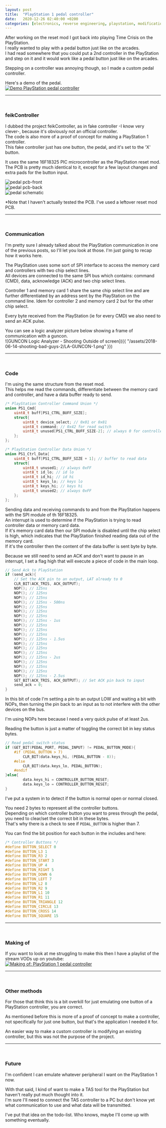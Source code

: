 ```yaml
---
layout: post
title:  "PlayStation 1 pedal controller"
date:   2020-12-26 02:40:00 +0200
categories: [electronics, reverse engineering, playstation, modification]
---
```


After working on the reset mod I got back into playing Time Crisis on the PlayStation.  
I really wanted to play with a pedal button just like on the arcades.  
I had read somewhere that you could put a 2nd controller in the PlayStation and step on it and it would work like a pedal button just like on the arcades.  

Stepping on a controller was annoying though, so I made a custom pedal controller.  

Here's a demo of the pedal.  
[![Demo PlayStation pedal controller](https://img.youtube.com/vi/5PXXQ49MqOc/0.jpg)](https://www.youtube.com/watch?v=5PXXQ49MqOc)

*******************
<br/>

### feikController

I dubbed the project feikController, as in fake controller -I know very clever-, because it's obviously not an official controller.  
The code is also more of a proof of concept for making a PlayStation 1 controller.  
This fake controller just has one button, the pedal, and it's set to the 'X' button.

It uses the same 16F18325 PIC microcontroller as the PlayStation reset mod.  
The PCB is pretty much identical to it, except for a few layout changes and extra pads for the button input.  

![pedal pcb-front](https://raw.githubusercontent.com/pyroesp/feikController/master/pics/pcb-front.PNG)  
![pedal pcb-back](https://raw.githubusercontent.com/pyroesp/feikController/master/pics/pcb-back.PNG)  
![pedal schematic](https://raw.githubusercontent.com/pyroesp/feikController/master/pics/schematic.PNG)  

\*Note that I haven't actually tested the PCB. I've used a leftover reset mod PCB.  

*******************
<br/>

### Communication

I'm pretty sure I already talked about the PlayStation communication in one of the previous posts, so I'll let you look at those. I'm just going to recap how it works here.  

The PlayStation uses some sort of SPI interface to access the memory card and controllers with two chip select lines.  
All devices are connected to the same SPI bus which contains: command (CMD), data, acknowledge (ACK) and two chip select lines.  

Controller 1 and memory card 1 share the same chip select line and are further differentiated by an address sent by the PlayStation on the command line. Idem for controller 2 and memory card 2 but for the other chip select.  

Every byte received from the PlayStation (ie for every CMD) we also need to send an ACK pulse.  

You can see a logic analyzer picture below showing a frame of communication with a guncon.  
![GUNCON Logic Analyzer - Shooting Outside of screen]({{ "/assets/2018-06-14-shooting-bad-guys-2/LA-GUNCON-1.png" }})  

*******************
<br/>

### Code

I'm using the same structure from the reset mod.  
This helps me read the commands, differentiate between the memory card and controller, and have a data buffer ready to send.

```C
/* PlayStation Controller Command Union */
union PS1_Cmd{
    uint8_t buff[PS1_CTRL_BUFF_SIZE];
    struct{
        uint8_t device_select; // 0x01 or 0x81
        uint8_t command; // 0x42 for read switch
        uint8_t unused[PS1_CTRL_BUFF_SIZE-2]; // always 0 for controller
    };
};

/* PlayStation Controller Data Union */
union PS1_Ctrl_Data{
    uint8_t buff[PS1_CTRL_BUFF_SIZE + 1]; // buffer to read data
    struct{
        uint8_t unused1; // always 0xFF
        uint8_t id_lo; // id lo
        uint8_t id_hi; // id hi
        uint8_t keys_lo; // keys lo
        uint8_t keys_hi; // keys hi
        uint8_t unused2; // always 0xFF
    };
};
```

Sending data and receiving commands to and from the PlayStation happens with the SPI module of th 16F18325.  
An interrupt is used to determine if the PlayStation is trying to read controller data or memory card data.  
If it's memory card data then our SPI module is disabled until the chip select is high, which indicates that the PlayStation finished reading data out of the memory card.  
If it's the controller then the content of the data buffer is sent byte by byte.  

Because we still need to send an ACK and don't want to pause in an interrupt, I set a flag high that will execute a piece of code in the main loop.  
```C
// Send Ack to PlayStation
if (send_ack){
    // Set the ACK pin to an output, LAT already to 0
    CLR_BIT(ACK_TRIS, ACK_OUTPUT);
    NOP(); // 125ns
    NOP(); // 125ns
    NOP(); // 125ns
    NOP(); // 125ns - 500ns
    NOP(); // 125ns
    NOP(); // 125ns
    NOP(); // 125ns
    NOP(); // 125ns - 1us
    NOP(); // 125ns
    NOP(); // 125ns
    NOP(); // 125ns
    NOP(); // 125ns - 1.5us
    NOP(); // 125ns
    NOP(); // 125ns
    NOP(); // 125ns
    NOP(); // 125ns - 2us
    NOP(); // 125ns
    NOP(); // 125ns
    NOP(); // 125ns
    NOP(); // 125ns - 2.5us
    SET_BIT(ACK_TRIS, ACK_OUTPUT); // Set ACK pin back to input
    send_ack = 0;
}
```
In this bit of code I'm setting a pin to an output LOW and waiting a bit with NOPs, then turning the pin back to an input as to not interfere with the other devices on the bus.  

I'm using NOPs here because I need a very quick pulse of at least 2us.  

Reading the button is just a matter of toggling the correct bit in key status bytes.  
```C
// Read pedal switch status
if (GET_BIT(PEDAL_PORT, PEDAL_INPUT) != PEDAL_BUTTON_MODE){
    #if (PEDAL_BUTTON > 7)
        CLR_BIT(data.keys_hi, (PEDAL_BUTTON - 8));
    #else
        CLR_BIT(data.keys_lo, PEDAL_BUTTON);
    #endif
}else{
        data.keys_hi = CONTROLLER_BUTTON_RESET;
        data.keys_lo = CONTROLLER_BUTTON_RESET;
}
```

I've put a system in to detect if the button is normal open or normal closed.  

You need 2 bytes to represent all the controller buttons.  
Depending on which controller button you want to press through the pedal, you need to clear/set the correct bit in these bytes.  
That's why there is a check to see if ```PEDAL_BUTTON``` is higher than 7.  

You can find the bit position for each button in the includes and here:
```C
/* Controller Buttons */
#define BUTTON_SELECT 0
#define BUTTON_L3 1
#define BUTTON_R3 2
#define BUTTON_START 3
#define BUTTON_UP 4
#define BUTTON_RIGHT 5
#define BUTTON_DOWN 6
#define BUTTON_LEFT 7
#define BUTTON_L2 8
#define BUTTON_R2 9
#define BUTTON_L1 10
#define BUTTON_R1 11
#define BUTTON_TRIANGLE 12
#define BUTTON_CIRCLE 13
#define BUTTON_CROSS 14
#define BUTTON_SQUARE 15
```

*******************
<br/>

### Making of

If you want to look at me struggling to make this then I have a playlist of the stream VODs up on youtube:  
[![Making of: PlayStation 1 pedal controller](https://img.youtube.com/vi/J5fQKmc8AMY/0.jpg)](https://www.youtube.com/watch?v=J5fQKmc8AMY&list=PLGaX4WJGgdHhcbQUQQJR6zFgzyka-xVOa)

*************
<br/>

### Other methods

For those that think this is a bit overkill for just emulating one button of a PlayStation controller, you are correct.  

As mentioned before this is more of a proof of concept to make a controller, not specifically for just one button, but that's the application I needed it for.  


An easier way to make a custom controller is modifying an existing controller, but this was not the purpose of the project.  

********************
<br/>

### Future

I'm confident I can emulate whatever peripheral I want on the PlayStation 1 now.  

With that said, I kind of want to make a TAS tool for the PlayStation but haven't really put much thought into it.  
I'm sure I'll need to connect the TAS controller to a PC but don't know yet what communication to use and what data will be transmitted.  

I've put that idea on the todo-list. Who knows, maybe I'll come up with something eventually.